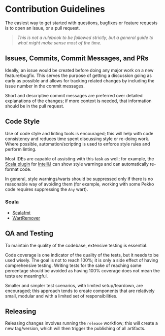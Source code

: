 # Contribution Guidelines

The easiest way to get started with questions, bugfixes or feature requests is to open an issue, or a pull request.

> *This is not a rulebook to be followed strictly, but a general guide to what might make sense most of the time.*

## Issues, Commits, Commit Messages, and PRs

Ideally, an issue would be created before doing any major work on a new feature/bugfix. This serves the purpose of
getting a discussion going as early as possible and allows for tracking related changes by including the issue number in
the commit messages.

Short and descriptive commit messages are preferred over detailed explanations of the changes; if more context is
needed, that information should be in the pull request.

## Code Style

Use of code style and linting tools is encouraged; this will help with code consistency and reduces time spent
discussing style or re-doing work. Where possible, automation/scripting is used to enforce style rules and perform
linting.

Most IDEs are capable of assisting with this task as well; for example,
the [Scala plugin](https://plugins.jetbrains.com/plugin/1347-scala) for [IntelliJ](https://www.jetbrains.com/idea/) can
show style warnings and can automatically re-format code.

In general, style warnings/warts should be suppressed only if there is no reasonable way of avoiding them (for example,
working with some Pekko code requires suppressing the `Any` wart).

### Scala

* [Scalafmt](https://scalameta.org/scalafmt/)
* [WartRemover](https://www.wartremover.org/)

## QA and Testing

To maintain the quality of the codebase, extensive testing is essential.

Code coverage is one indicator of the quality of the tests, but it needs to be used wisely. The goal is not to reach
100%; it is only a side effect of having comprehensive testing. Writing tests for the sake of reaching some percentage
should be avoided as having 100% coverage does not mean the tests are meaningful.

Smaller and simpler test scenarios, with limited setup/teardown, are encouraged; this approach tends to create
components that are relatively small, modular and with a limited set of responsibilities.

## Releasing

Releasing changes involves running the `release` workflow; this will create a new tag/version, which will then trigger
the publishing of all artifacts.
